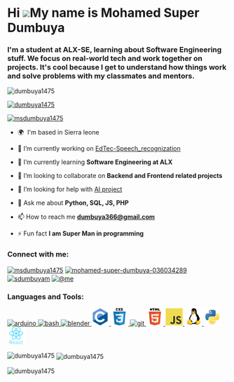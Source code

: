 Hi ![](https://user-images.githubusercontent.com/18350557/176309783-0785949b-9127-417c-8b55-ab5a4333674e.gif)My name is Mohamed Super Dumbuya
=============================================================================================================================================
<h3 align="left">I'm a student at ALX-SE, learning about Software Engineering stuff. We focus on real-world tech and work together on projects. It's cool because I get to understand how things work and solve problems with my classmates and mentors.</h3>

<p align="left"> <img src="https://komarev.com/ghpvc/?username=dumbuya1475&label=Profile%20views&color=0e75b6&style=flat" alt="dumbuya1475" /> </p>

<p align="left"> <a href="https://github.com/ryo-ma/github-profile-trophy"><img src="https://github-profile-trophy.vercel.app/?username=dumbuya1475" alt="dumbuya1475" /></a> </p>

<p align="left"> <a href="https://twitter.com/msdumbuya1475" target="blank"><img src="https://img.shields.io/twitter/follow/msdumbuya1475?logo=twitter&style=for-the-badge" alt="msdumbuya1475" /></a> </p>

- 🌍  I'm based in Sierra leone

- 🔭 I’m currently working on [EdTec-Speech_recognization](http://github.com/Dumbuya1475/EdTech-Speech_recognisation)

- 🌱 I’m currently learning **Software Engineering at ALX**

- 👯 I’m looking to collaborate on **Backend and Frontend related projects**

- 🤝 I’m looking for help with [AI project](http://github.com/Dumbuya1475/EdTech-Speech_recognisation)

- 💬 Ask me about **Python, SQL, JS, PHP**

- 📫 How to reach me **dumbuya366@gmail.com**

- ⚡ Fun fact **I am Super Man in programming**

<h3 align="left">Connect with me:</h3>
<p align="left">
<a href="https://twitter.com/msdumbuya1475" target="blank"><img align="center" src="https://raw.githubusercontent.com/rahuldkjain/github-profile-readme-generator/master/src/images/icons/Social/twitter.svg" alt="msdumbuya1475" height="30" width="40" /></a>
<a href="https://linkedin.com/in/mohamed-super-dumbuya-036034289" target="blank"><img align="center" src="https://raw.githubusercontent.com/rahuldkjain/github-profile-readme-generator/master/src/images/icons/Social/linked-in-alt.svg" alt="mohamed-super-dumbuya-036034289" height="30" width="40" /></a>
<a href="https://instagram.com/sdumbuyam" target="blank"><img align="center" src="https://raw.githubusercontent.com/rahuldkjain/github-profile-readme-generator/master/src/images/icons/Social/instagram.svg" alt="sdumbuyam" height="30" width="40" /></a>
<a href="https://discord.gg/@me" target="blank"><img align="center" src="https://raw.githubusercontent.com/rahuldkjain/github-profile-readme-generator/master/src/images/icons/Social/discord.svg" alt="@me" height="30" width="40" /></a>
</p>

<h3 align="left">Languages and Tools:</h3>
<p align="left"> <a href="https://www.arduino.cc/" target="_blank" rel="noreferrer"> <img src="https://cdn.worldvectorlogo.com/logos/arduino-1.svg" alt="arduino" width="40" height="40"/> </a> <a href="https://www.gnu.org/software/bash/" target="_blank" rel="noreferrer"> <img src="https://www.vectorlogo.zone/logos/gnu_bash/gnu_bash-icon.svg" alt="bash" width="40" height="40"/> </a> <a href="https://www.blender.org/" target="_blank" rel="noreferrer"> <img src="https://download.blender.org/branding/community/blender_community_badge_white.svg" alt="blender" width="40" height="40"/> </a> <a href="https://www.cprogramming.com/" target="_blank" rel="noreferrer"> <img src="https://raw.githubusercontent.com/devicons/devicon/master/icons/c/c-original.svg" alt="c" width="40" height="40"/> </a> <a href="https://www.w3schools.com/css/" target="_blank" rel="noreferrer"> <img src="https://raw.githubusercontent.com/devicons/devicon/master/icons/css3/css3-original-wordmark.svg" alt="css3" width="40" height="40"/> </a> <a href="https://git-scm.com/" target="_blank" rel="noreferrer"> <img src="https://www.vectorlogo.zone/logos/git-scm/git-scm-icon.svg" alt="git" width="40" height="40"/> </a> <a href="https://www.w3.org/html/" target="_blank" rel="noreferrer"> <img src="https://raw.githubusercontent.com/devicons/devicon/master/icons/html5/html5-original-wordmark.svg" alt="html5" width="40" height="40"/> </a> <a href="https://developer.mozilla.org/en-US/docs/Web/JavaScript" target="_blank" rel="noreferrer"> <img src="https://raw.githubusercontent.com/devicons/devicon/master/icons/javascript/javascript-original.svg" alt="javascript" width="40" height="40"/> </a> <a href="https://www.linux.org/" target="_blank" rel="noreferrer"> <img src="https://raw.githubusercontent.com/devicons/devicon/master/icons/linux/linux-original.svg" alt="linux" width="40" height="40"/> </a> <a href="https://www.python.org" target="_blank" rel="noreferrer"> <img src="https://raw.githubusercontent.com/devicons/devicon/master/icons/python/python-original.svg" alt="python" width="40" height="40"/> </a> <a href="https://reactjs.org/" target="_blank" rel="noreferrer"> <img src="https://raw.githubusercontent.com/devicons/devicon/master/icons/react/react-original-wordmark.svg" alt="react" width="40" height="40"/> </a> </p>

<p><img align="left" src="https://github-readme-stats.vercel.app/api/top-langs?username=dumbuya1475&show_icons=true&locale=en&layout=compact" alt="dumbuya1475" /></p>

<p>&nbsp;<img align="center" src="https://github-readme-stats.vercel.app/api?username=dumbuya1475&show_icons=true&locale=en" alt="dumbuya1475" /></p>

<p><img align="center" src="https://github-readme-streak-stats.herokuapp.com/?user=dumbuya1475&" alt="dumbuya1475" /></p>
